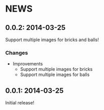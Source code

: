# NEWS

## 0.0.2: 2014-03-25

Support multiple images for bricks and balls!

### Changes

  * Improvements
    * Support multiple images for bricks
    * Support multiple images for balls

## 0.0.1: 2014-03-25

Initial release!
